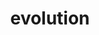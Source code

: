 ---
layout: basic
images: evolution.png
thumbnail: evolution.png
title: evolution
classes: big-col-3 big-img-col-2
---